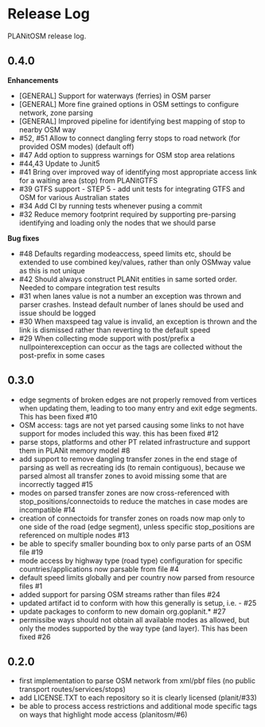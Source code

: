 # Release Log

PLANitOSM release log.

## 0.4.0

**Enhancements**

* [GENERAL] Support for waterways (ferries) in OSM parser
* [GENERAL] More fine grained options in OSM settings to configure network, zone parsing
* [GENERAL] Improved pipeline for identifying best mapping of stop to nearby OSM way
* #52, #51 Allow to connect dangling ferry stops to road network (for provided OSM modes) (default off)
* #47 Add option to suppress warnings for OSM stop area relations
* #44,43 Update to Junit5
* #41 Bring over improved way of identifying most appropriate access link for a waiting area (stop) from PLANitGTFS
* #39 GTFS support - STEP 5 - add unit tests for integrating GTFS and OSM for various Australian states
* #34 Add CI by running tests whenever pusing a commit
* #32 Reduce memory footprint required by supporting pre-parsing identifying and loading only the nodes that we should parse

**Bug fixes**

* #48 Defaults regarding modeaccess, speed limits etc, should be extended to use combined key/values, rather than only OSMway value as this is not unique
* #42 Should always construct PLANit entities in same sorted order. Needed to compare integration test results
* #31 when lanes value is not a number an exception was thrown and parser crashes. Instead default number of lanes should be used and issue should be logged
* #30 When maxspeed tag value is invalid, an exception is thrown and the link is dismissed rather than reverting to the default speed
* #29 When collecting mode support with post/prefix a nullpointerexception can occur as the tags are collected without the post-prefix in some cases

## 0.3.0

* edge segments of broken edges are not properly removed from vertices when updating them, leading to too many entry and exit edge segments. This has been fixed #10
* OSM access:<mode> tags are not yet parsed causing some links to not have support for modes included this way. this has been fixed #12
* parse stops, platforms and other PT related infrastructure and support them in PLANit memory model #8
* add support to remove dangling transfer zones in the end stage of parsing as well as recreating ids (to remain contiguous), because we parsed almost all transfer zones to avoid missing some that are incorrectly tagged #15
* modes on parsed transfer zones are now cross-referenced with stop_positions/connectoids to reduce the matches in case modes are incompatible #14
* creation of connectoids for transfer zones on roads now map only to one side of the road (edge segment), unless specific stop_positions are referenced on multiple nodes #13
* be able to specify smaller bounding box to only parse parts of an OSM file #19
* mode access by highway type (road type) configuration for specific countries/applications now parsable from file #4
* default speed limits globally and per country now parsed from resource files #1
* added support for parsing OSM streams rather than files #24
* updated artifact id to conform with how this generally is setup, i.e. <application>-<subrepo> #25
* update packages to conform to new domain org.goplanit.* #27
* permissibe ways should not obtain all available modes as allowed, but only the modes supported by the way type (and layer). This has been fixed #26

## 0.2.0

* first implementation to parse OSM network from xml/pbf files (no public transport routes/services/stops)
* add LICENSE.TXT to each repository so it is clearly licensed (planit/#33)
* be able to process access restrictions and additional mode specific tags on ways that highlight mode access (planitosm/#6) 

